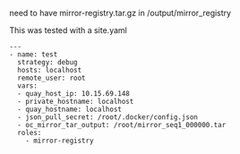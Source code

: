 
need to have mirror-registry.tar.gz in /output/mirror_registry

This was tested with a site.yaml
```
---
- name: test
  strategy: debug
  hosts: localhost
  remote_user: root
  vars:
  - quay_host_ip: 10.15.69.148
  - private_hostname: localhost
  - quay_hostname: localhost
  - json_pull_secret: /root/.docker/config.json
  - oc_mirror_tar_output: /root/mirror_seq1_000000.tar
  roles:
    - mirror-registry
```
